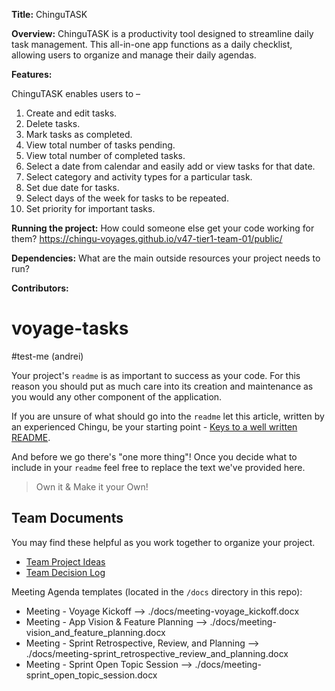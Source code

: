 **Title:** ChinguTASK

**Overview:** 
ChinguTASK is a productivity tool designed to streamline daily task management. This all-in-one app functions as a daily checklist, allowing users to organize and manage their daily agendas.

**Features:**

ChinguTASK enables users to – 

1.	Create and edit tasks.
2.	Delete tasks.
3.	Mark tasks as completed.
4.	View total number of tasks pending.
5.	View total number of completed tasks.
6.	Select a date from calendar and easily add or view tasks for that date.
7.	Select category and activity types for a particular task.
8.	Set due date for tasks.
9.	Select days of the week for tasks to be repeated.
10.	Set priority for important tasks.
    
**Running the project:** How could someone else get your code working for them?
https://chingu-voyages.github.io/v47-tier1-team-01/public/

**Dependencies:** What are the main outside resources your project needs to run?

**Contributors:**


# voyage-tasks

#test-me (andrei)

Your project's `readme` is as important to success as your code. For 
this reason you should put as much care into its creation and maintenance
as you would any other component of the application.

If you are unsure of what should go into the `readme` let this article,
written by an experienced Chingu, be your starting point - 
[Keys to a well written README](https://tinyurl.com/yk3wubft).

And before we go there's "one more thing"! Once you decide what to include
in your `readme` feel free to replace the text we've provided here.

> Own it & Make it your Own!

## Team Documents

You may find these helpful as you work together to organize your project.

- [Team Project Ideas](./docs/team_project_ideas.md)
- [Team Decision Log](./docs/team_decision_log.md)

Meeting Agenda templates (located in the `/docs` directory in this repo):

- Meeting - Voyage Kickoff --> ./docs/meeting-voyage_kickoff.docx
- Meeting - App Vision & Feature Planning --> ./docs/meeting-vision_and_feature_planning.docx
- Meeting - Sprint Retrospective, Review, and Planning --> ./docs/meeting-sprint_retrospective_review_and_planning.docx
- Meeting - Sprint Open Topic Session --> ./docs/meeting-sprint_open_topic_session.docx

